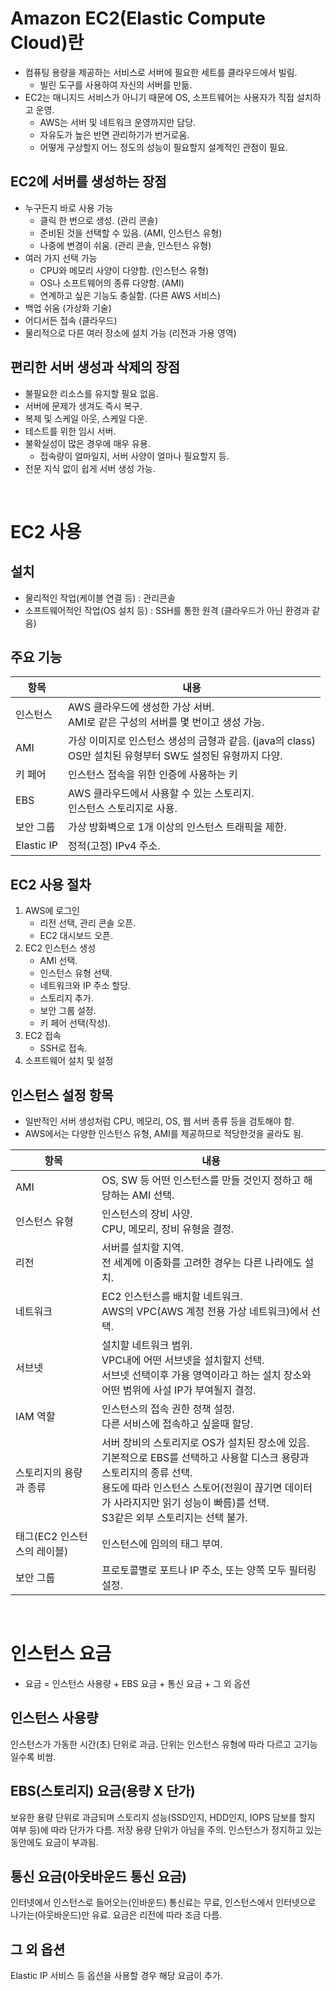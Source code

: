 # Amazon EC2(Elastic Compute Cloud)란

* 컴퓨팅 용량을 제공하는 서비스로 서버에 필요한 세트를 클라우드에서 빌림.
    * 빌린 도구를 사용하여 자신의 서버를 만듦.
* EC2는 매니지드 서비스가 아니기 때문에 OS, 소프트웨어는 사용자가 직접 설치하고 운영.
    * AWS는 서버 및 네트워크 운영까지만 담당.
    * 자유도가 높은 반면 관리하기가 번거로움.
    * 어떻게 구상할지 어느 정도의 성능이 필요할지 설계적인 관점이 필요.

## EC2에 서버를 생성하는 장점

* 누구든지 바로 사용 가능
    * 클릭 한 번으로 생성. (관리 콘솔)
    * 준비된 것을 선택할 수 있음. (AMI, 인스턴스 유형)
    * 나중에 변경이 쉬움. (관리 콘솔, 인스턴스 유형)
* 여러 가지 선택 가능
    * CPU와 메모리 사양이 다양함. (인스턴스 유형)
    * OS나 소프트웨어의 종류 다양함. (AMI)
    * 연계하고 싶은 기능도 충실함. (다른 AWS 서비스)
* 백업 쉬움 (가상화 기술)
* 어디서든 접속 (클라우드)
* 물리적으로 다른 여러 장소에 설치 가능 (리전과 가용 영역)

## 편리한 서버 생성과 삭제의 장점

* 불필요한 리소스를 유지할 필요 없음.
* 서버에 문제가 생겨도 즉시 복구.
* 복제 및 스케일 아웃, 스케일 다운.
* 테스트를 위한 임시 서버.
* 불확실성이 많은 경우에 매우 유용.
    * 접속량이 얼마일지, 서버 사양이 얼마나 필요할지 등.
* 전문 지식 없이 쉽게 서버 생성 가능.

<br/>

# EC2 사용

## 설치

* 물리적인 작업(케이블 연결 등) : 관리콘솔
* 소프트웨어적인 작업(OS 설치 등) : SSH를 통한 원격 (클라우드가 아닌 환경과 같음)

## 주요 기능

|항목|내용|
|---|---|
|인스턴스|AWS 클라우드에 생성한 가상 서버.<br/>AMI로 같은 구성의 서버를 몇 번이고 생성 가능.|
|AMI|가상 이미지로 인스턴스 생성의 금형과 같음. (java의 class)<br/>OS만 설치된 유형부터 SW도 설정된 유형까지 다양.|
|키 페어|인스턴스 접속을 위한 인증에 사용하는 키|
|EBS|AWS 클라우드에서 사용할 수 있는 스토리지.<br/>인스턴스 스토리지로 사용.|
|보안 그룹|가상 방화벽으로 1개 이상의 인스턴스 트래픽을 제한.|
|Elastic IP|정적(고정) IPv4 주소.|

## EC2 사용 절차

1. AWS에 로그인
    * 리전 선택, 관리 콘솔 오픈.
    * EC2 대시보드 오픈.
1. EC2 인스턴스 생성
    * AMI 선택.
    * 인스턴스 유형 선택.
    * 네트워크와 IP 주소 할당.
    * 스토리지 추가.
    * 보안 그룹 설정.
    * 키 페어 선택(작성).
1. EC2 접속
    * SSH로 접속.
1. 소프트웨어 설치 및 설정

## 인스턴스 설정 항목

* 일반적인 서버 생성처럼 CPU, 메모리, OS, 웹 서버 종류 등을 검토해야 함.
* AWS에서는 다양한 인스턴스 유형, AMI를 제공하므로 적당한것을 골라도 됨.

|항목|내용|
|---|---|
|AMI|OS, SW 등 어떤 인스턴스를 만들 것인지 정하고 해당하는 AMI 선택.|
|인스턴스 유형|인스턴스의 장비 사양.<br/> CPU, 메모리, 장비 유형을 결정.|
|리전|서버를 설치할 지역.<br/>전 세계에 이중화를 고려한 경우는 다른 나라에도 설치.|
|네트워크|EC2 인스턴스를 배치할 네트워크.<br/>AWS의 VPC(AWS 계정 전용 가상 네트워크)에서 선택.<br/>|
|서브넷|설치할 네트워크 범위.<br/>VPC내에 어떤 서브넷을 설치할지 선택.<br/>서브넷 선택이후 가용 영역이라고 하는 설치 장소와 어떤 범위에 사설 IP가 부여될지 결정.|
|IAM 역할|인스턴스의 접속 권한 정책 설정.<br/>다른 서비스에 접속하고 싶을때 할당.|
|스토리지의 용량과 종류|서버 장비의 스토리지로 OS가 설치된 장소에 있음.<br/>기본적으로 EBS를 선택하고 사용할 디스크 용량과 스토리지의 종류 선택.<br/>용도에 따라 인스턴스 스토어(전원이 끊기면 데이터가 사라지지만 읽기 성능이 빠름)를 선택.<br/>S3같은 외부 스토리지는 선택 불가.|
|태그(EC2 인스턴스의 레이블)|인스턴스에 임의의 태그 부여.|
|보안 그룹|프로토콜별로 포트나 IP 주소, 또는 양쪽 모두 필터링 설정.|

<br/>

# 인스턴스 요금

* 요금 = 인스턴스 사용량 + EBS 요금 + 통신 요금 + 그 외 옵션

## 인스턴스 사용량

인스턴스가 가동한 시간(초) 단위로 과금. 단위는 인스턴스 유형에 따라 다르고 고기능일수록 비쌈.

## EBS(스토리지) 요금(용량 X 단가)

보유한 용량 단위로 과금되며 스토리지 성능(SSD인지, HDD인지, IOPS 담보를 할지 여부 등)에 따라 단가가 다름.
저장 용량 단위가 아님을 주의. 인스턴스가 정지하고 있는 동안에도 요금이 부과됨.

## 통신 요금(아웃바운드 통신 요금)

인터넷에서 인스턴스로 들어오는(인바운드) 통신료는 무료, 인스턴스에서 인터넷으로 나가는(아웃바운드)만 유료.
요금은 리전에 따라 조금 다름.

## 그 외 옵션

Elastic IP 서비스 등 옵션을 사용할 경우 해당 요금이 추가.

